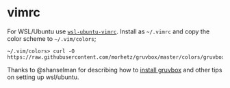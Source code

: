 # vimrc

For WSL/Ubuntu use [`wsl-ubuntu-vimrc`](wsl-ubuntu-vimrc). Install as `~/.vimrc` and copy the color scheme to `~/.vim/colors`;

```
~/.vim/colors> curl -O https://raw.githubusercontent.com/morhetz/gruvbox/master/colors/gruvbox.vim
```

Thanks to @shanselman for describing how to [install gruvbox](https://www.hanselman.com/blog/SettingUpAShinyDevelopmentEnvironmentWithinLinuxOnWindows10.aspx) and other tips on setting up wsl/ubuntu.
